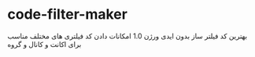 # code-filter-maker
بهترین کد فیلتر ساز بدون ایدی 
 ورژن 1.0
 امکانات 
دادن کد فیلتری های مختلف 
مناسب برای اکانت و کانال و گروه
